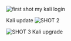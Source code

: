 ![first shot](https://github.com/user-attachments/assets/47871252-ab6c-415d-98db-6b37edb6bbc1)
my kali login


Kali update
![SHOT 2](https://github.com/user-attachments/assets/4bdad937-0028-4468-90c2-4b597277361d)


![SHOT 3](https://github.com/user-attachments/assets/8a0d8496-1efe-470d-97c3-f3b1fba5908f)
Kali upgrade
